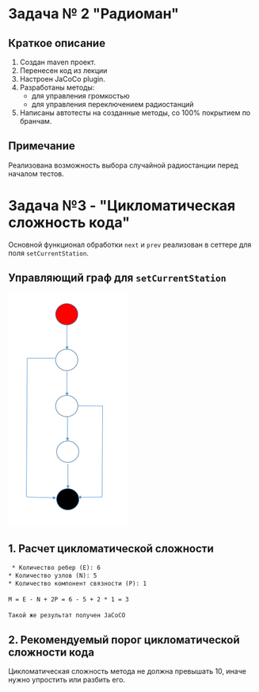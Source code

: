 # Задача № 2 "Радиоман"

## Краткое описание

1. Создан maven проект.
2. Перенесен код из лекции 
3. Настроен JaCoCo plugin.
4. Разработаны методы:
    * для управления громкостью 
    * для управления переключением радиостанций 
5. Написаны автотесты на созданные методы, со 100% покрытием по бранчам.

## Примечание

Реализована возможность выбора случайной радиостанции 
перед началом тестов.
 
 # Задача №3 - "Цикломатическая сложность кода"
 
 Основной функционал обработки ```next``` и ```prev``` реализован 
 в сеттере для поля ```setCurrentStation```.
 
 ## Управляющий граф для ```setCurrentStation```
    
   ![upg](ugp.png)
   
     
  ## 1. Расчет цикломатической сложности
  
     * Количество ребер (E): 6
    * Количество узлов (N): 5
    * Количество компонент связности (P): 1

    M = E - N + 2P = 6 - 5 + 2 * 1 = 3
    
    Такой же результат получен JaCoCO
    
  ## 2. Рекомендуемый порог цикломатической сложности кода
  
  Цикломатическая сложность метода не должна превышать 10,
  иначе нужно упростить или разбить его.
